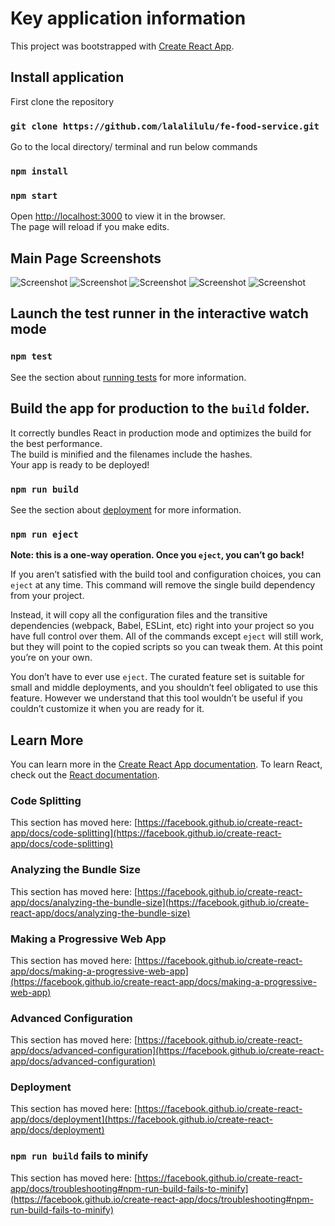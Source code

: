 # Key application information

This project was bootstrapped with [Create React App](https://github.com/facebook/create-react-app).

## Install application
First clone the repository
### `git clone https://github.com/lalalilulu/fe-food-service.git`
Go to the local directory/ terminal and run below commands
### `npm install`
### `npm start`
Open [http://localhost:3000](http://localhost:3000) to view it in the browser.\
The page will reload if you make edits.

## Main Page Screenshots
![Screenshot](https://github.com/lalalilulu/fe-food-service/blob/main/screenshots/Screenshot3.JPG) 
![Screenshot](https://github.com/lalalilulu/fe-food-service/blob/main/screenshots/Screenshot2.JPG) 
![Screenshot](https://github.com/lalalilulu/fe-food-service/blob/main/screenshots/Screenshot4.JPG) 
![Screenshot](https://github.com/lalalilulu/fe-food-service/blob/main/screenshots/Screenshot1.JPG) 
![Screenshot](https://github.com/lalalilulu/fe-food-service/blob/main/screenshots/Screenshot5.JPG) 


## Launch the test runner in the interactive watch mode
### `npm test`
See the section about [running tests](https://facebook.github.io/create-react-app/docs/running-tests) for more information.


## Build the app for production to the `build` folder.
It correctly bundles React in production mode and optimizes the build for the best performance.\
The build is minified and the filenames include the hashes.\
Your app is ready to be deployed!                                             
### `npm run build`
See the section about [deployment](https://facebook.github.io/create-react-app/docs/deployment) for more information.

### `npm run eject`

**Note: this is a one-way operation. Once you `eject`, you can’t go back!**

If you aren’t satisfied with the build tool and configuration choices, you can `eject` at any time. This command will remove the single build dependency from your project.

Instead, it will copy all the configuration files and the transitive dependencies (webpack, Babel, ESLint, etc) right into your project so you have full control over them. All of the commands except `eject` will still work, but they will point to the copied scripts so you can tweak them. At this point you’re on your own.

You don’t have to ever use `eject`. The curated feature set is suitable for small and middle deployments, and you shouldn’t feel obligated to use this feature. However we understand that this tool wouldn’t be useful if you couldn’t customize it when you are ready for it.

## Learn More

You can learn more in the [Create React App documentation](https://facebook.github.io/create-react-app/docs/getting-started).
To learn React, check out the [React documentation](https://reactjs.org/).

### Code Splitting

This section has moved here: [https://facebook.github.io/create-react-app/docs/code-splitting](https://facebook.github.io/create-react-app/docs/code-splitting)

### Analyzing the Bundle Size

This section has moved here: [https://facebook.github.io/create-react-app/docs/analyzing-the-bundle-size](https://facebook.github.io/create-react-app/docs/analyzing-the-bundle-size)

### Making a Progressive Web App

This section has moved here: [https://facebook.github.io/create-react-app/docs/making-a-progressive-web-app](https://facebook.github.io/create-react-app/docs/making-a-progressive-web-app)

### Advanced Configuration

This section has moved here: [https://facebook.github.io/create-react-app/docs/advanced-configuration](https://facebook.github.io/create-react-app/docs/advanced-configuration)

### Deployment

This section has moved here: [https://facebook.github.io/create-react-app/docs/deployment](https://facebook.github.io/create-react-app/docs/deployment)

### `npm run build` fails to minify

This section has moved here: [https://facebook.github.io/create-react-app/docs/troubleshooting#npm-run-build-fails-to-minify](https://facebook.github.io/create-react-app/docs/troubleshooting#npm-run-build-fails-to-minify)
